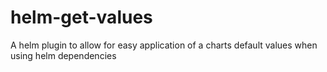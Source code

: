 # helm-get-values
A helm plugin to allow for easy application of a charts default values when using helm dependencies
